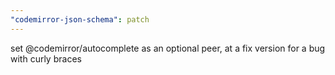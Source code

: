 ```yaml
---
"codemirror-json-schema": patch
---
```


set @codemirror/autocomplete as an optional peer, at a fix version for a bug with curly braces
